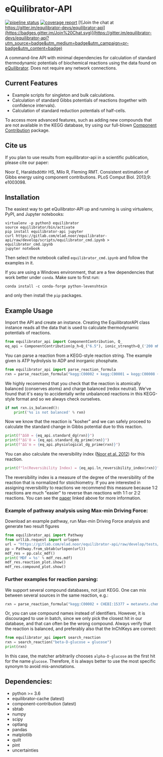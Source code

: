 eQuilibrator-API
================
[![pipeline status](https://gitlab.com/elad.noor/equilibrator-api/badges/master/pipeline.svg)](https://gitlab.com/elad.noor/equilibrator-api/commits/master)
[![coverage report](https://gitlab.com/elad.noor/equilibrator-api/badges/master/coverage.svg)](https://gitlab.com/elad.noor/equilibrator-api/commits/master)
[![Join the chat at https://gitter.im/equilibrator-devs/equilibrator-api](https://badges.gitter.im/Join%20Chat.svg)](https://gitter.im/equilibrator-devs/equilibrator-api?utm_source=badge&utm_medium=badge&utm_campaign=pr-badge&utm_content=badge)


A command-line API with minimal dependencies for calculation of standard 
thermodynamic potentials of biochemical reactions using the data found on 
[eQuilibrator](http://equilibrator.weizmann.ac.il/).
Does not require any network connections.

## Current Features

* Example scripts for singleton and bulk calculations.
* Calculation of standard Gibbs potentials of reactions (together with confidence intervals).
* Calculation of standard reduction potentials of half-cells.

To access more advanced features, such as adding new compounds that are not
available in the KEGG database, try using our full-blown
[Component Contribution](https://github.com/eladnoor/component-contribution)
package.

## Cite us

If you plan to use results from equilibrator-api in a scientific publication,
please cite our paper:

Noor E, Haraldsdóttir HS, Milo R, Fleming RMT. Consistent estimation of Gibbs 
energy using component contributions. PLoS Comput Biol. 2013;9: e1003098.

## Installation

The easiest way to get eQuilibrator-API up and running is using virtualenv, PyPI, and Jupyter notebooks:
```
virtualenv -p python3 equilibrator
source equilibrator/bin/activate
pip install equilibrator-api jupyter
curl https://gitlab.com/elad.noor/equilibrator-api/raw/develop/scripts/equilibrator_cmd.ipynb > equilibrator_cmd.ipynb
jupyter notebook
```
Then select the notebook called `equilibrator_cmd.ipynb` and follow the examples in it.

If you are using a Windows environment, that are a few dependencies that
work better under  `conda`. Make sure to first run:
```
conda install -c conda-forge python-levenshtein
```
and only then install the `pip` packages.

## Example Usage

Import the API and create an instance. Creating the EquilibratorAPI class
instance reads all the data that is used to calculate thermodynamic potentials of reactions.

```python
from equilibrator_api import ComponentContribution, Q_
eq_api = ComponentContribution(p_h=Q_("6.5"), ionic_strength=Q_('200 mM')) # set pH and I
```

You can parse a reaction from a KEGG-style reaction string. The example given
is ATP hydrolysis to ADP and inorganic phosphate.

```python
from equilibrator_api import parse_reaction_formula
rxn = parse_reaction_formula("kegg:C00002 + kegg:C00001 = kegg:C00008 + kegg:C00009")
```

We highly recommend that you check that the reaction is atomically balanced
(conserves atoms) and charge balanced (redox neutral). We've found that it's
easy to accidentally write unbalanced reactions in this KEGG-style format and
so we always check ourselves.

```python
if not rxn.is_balanced():
    print('%s is not balanced' % rxn)
```

Now we know that the reaction is "kosher" and we can safely proceed to
calculate the standard change in Gibbs potential due to this reaction.

```python
print(f"ΔG0 = {eq_api.standard_dg(rxn)}")
print(f"ΔG'0 = {eq_api.standard_dg_prime(rxn)}")
print(f"ΔG'm = {eq_api.physiological_dg_prime(rxn)}")
```

You can also calculate the reversibility index ([Noor et al. 2012](https://doi.org/10.1093/bioinformatics/bts317))
for this reaction.

```python
print(f"ln(Reversibility Index) = {eq_api.ln_reversibility_index(rxn)}")
```

The reversibility index is a measure of the degree of the reversibility of the
reaction that is normalized for stoichiometry. If you are interested in
assigning reversibility to reactions we recommend this measure because 1:2
reactions are much "easier" to reverse than reactions with 1:1 or 2:2 reactions.
You can see the [paper](https://doi.org/10.1093/bioinformatics/bts317) linked above for more information.

### Example of pathway analysis using Max-min Driving Force:
Download an example pathway, run Max-min Driving Force analysis and generate two result figures
```python
from equilibrator_api import Pathway
from urllib.request import urlopen
url = "https://gitlab.com/elad.noor/equilibrator-api/raw/develop/tests/test_unit/pathway.tsv"
pp = Pathway.from_sbtab(urlopen(url))
mdf_res = pp.calc_mdf()
print('MDF = %s' % mdf_res.mdf)
mdf_res.reaction_plot.show()
mdf_res.compound_plot.show()
```

### Further examples for reaction parsing:
We support several compound databases, not just KEGG. One can mix between several sources in the same reaction, e.g.:
```python
rxn = parse_reaction_formula("kegg:C00002 + CHEBI:15377 = metanetx.chemical:MNXM7 + bigg.metabolite:pi")
```

Or, you can use compound names instead of identifiers. However, it is discouraged to use in batch, since we only pick
the closest hit in our database, and that can often be the wrong compound. Always verify that the reaction is balanced,
and preferably also that the InChIKeys are correct:
```python
from equilibrator_api import search_reaction
rxn = search_reaction("beta-D-glucose = glucose")
print(rxn)
```
In this case, the matcher arbitrarily chooses `alpha-D-glucose` as the first hit for the name `glucose`.
Therefore, it is always better to use the most specific synonym to avoid mis-annotations.

## Dependencies:
- python >= 3.6
- equilibrator-cache (latest)
- component-contribution (latest)
- sbtab
- numpy
- scipy
- optlang
- pandas
- matplotlib
- quilt
- pint
- uncertainties
